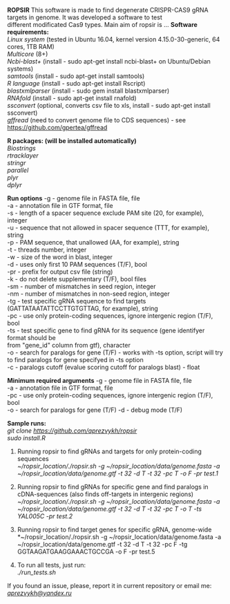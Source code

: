 **ROPSIR**
This software is made to find degenerate CRISPR-CAS9 gRNA targets in genome. It was developed a software to test <br/>
different modificated Cas9 types. Main aim of ropsir is ...
**Software requirements:** <br/>
*Linux system* (tested in Ubuntu 16.04, kernel version 4.15.0-30-generic, 64 cores, 1TB RAM) <br/>
*Multicore* (8+) <br/>
*Ncbi-blast+* (install - sudo apt-get install ncbi-blast+ on Ubuntu/Debian systems) <br/>
*samtools* (install - sudo apt-get install samtools) <br/>
*R language* (install - sudo apt-get install Rscript) <br/>
*blastxmlparser* (install - sudo gem install blastxmlparser) <br/>
*RNAfold* (install - sudo apt-get install rnafold) <br/>
*ssconvert* (optional, converts csv file to xls, install - sudo apt-get install ssconvert) <br/>
*gffread* (need to convert genome file to CDS sequences) - see https://github.com/gpertea/gffread <br/>

**R packages: (will be installed automatically)** <br/>
*Biostrings* <br/>
*rtracklayer* <br/>
*stringr* <br/>
*parallel* <br/>
*plyr* <br/>
*dplyr* <br/>

**Run options**
-g - genome file in FASTA file, file <br/>
-a - annotation file in GTF format, file <br/>
-s - length of a spacer sequence exclude PAM site (20, for example), integer <br/>
-u - sequence that not allowed in spacer sequence (TTT, for example), string <br/>
-p - PAM sequence, that unallowed (AA, for example), string <br/>
-t - threads number, integer <br/>
-w - size of the word in blast, integer <br/>
-d - uses only first 10 PAM sequences (T/F), bool <br/>
-pr - prefix for output csv file (string) <br/>
-k - do not delete supplementary (T/F), bool files <br/>
-sm - number of mismatches in seed region, integer <br/>
-nm - number of mismatches in non-seed region, integer <br/>
-tg - test specific gRNA sequence to find targets (GATTATAATATTCCTTGTGTTAG, for example), string <br/>
-pc - use only protein-coding sequences, ignore intergenic region (T/F), bool <br/>
-ts - test specific gene to find gRNA for its sequence (gene identifyer format should be <br/>
from "gene_id" column from gtf), character <br/>
-o - search for paralogs for gene (T/F) - works with -ts option, script will try to find paralogs for gene specifyed in -ts option <br/>
-c - paralogs cutoff (evalue scoring cutoff for paralogs blast) - float

**Minimum required arguments**
-g - genome file in FASTA file, file <br/>
-a - annotation file in GTF format, file <br/>
-pc - use only protein-coding sequences, ignore intergenic region (T/F), bool <br/>
-o - search for paralogs for gene (T/F)
-d - debug mode (T/F)

**Sample runs:** <br/>
*git clone https://github.com/aprezvykh/ropsir* <br/>
*sudo install.R* <br/>
1) Running ropsir to find gRNAs and targets for only protein-coding sequences <br/>
*~/ropsir_location/./ropsir.sh -g ~/ropsir_location/data/genome.fasta -a ~/ropsir_location/data/genome.gtf -t 32 -d T -t 32 -pc T -o F -pr test.1* <br/>

2) Running ropsir to find gRNAs for specific gene and find paralogs in cDNA-sequences (also finds off-targets in intergenic regions) <br/>
*~/ropsir_location/./ropsir.sh -g ~/ropsir_location/data/genome.fasta -a ~/ropsir_location/data/genome.gtf -t 32 -d T -t 32 -pc T -o T -ts YAL005C -pr test.2* <br/>

3) Running ropsir to find target genes for specific gRNA, genome-wide <br/>
*~/ropsir_location/./ropsir.sh -g ~/ropsir_location/data/genome.fasta -a ~/ropsir_location/data/genome.gtf -t 32 -d T -t 32 -pc F -tg GGTAAGATGAAGGAAACTGCCGA -o F -pr test.5 <br/>

4) To run all tests, just run:  <br/>
*./run_tests.sh* <br/>

If you found an issue, please, report it in current repository or email me: <br/>
*aprezvykh@yandex.ru*
